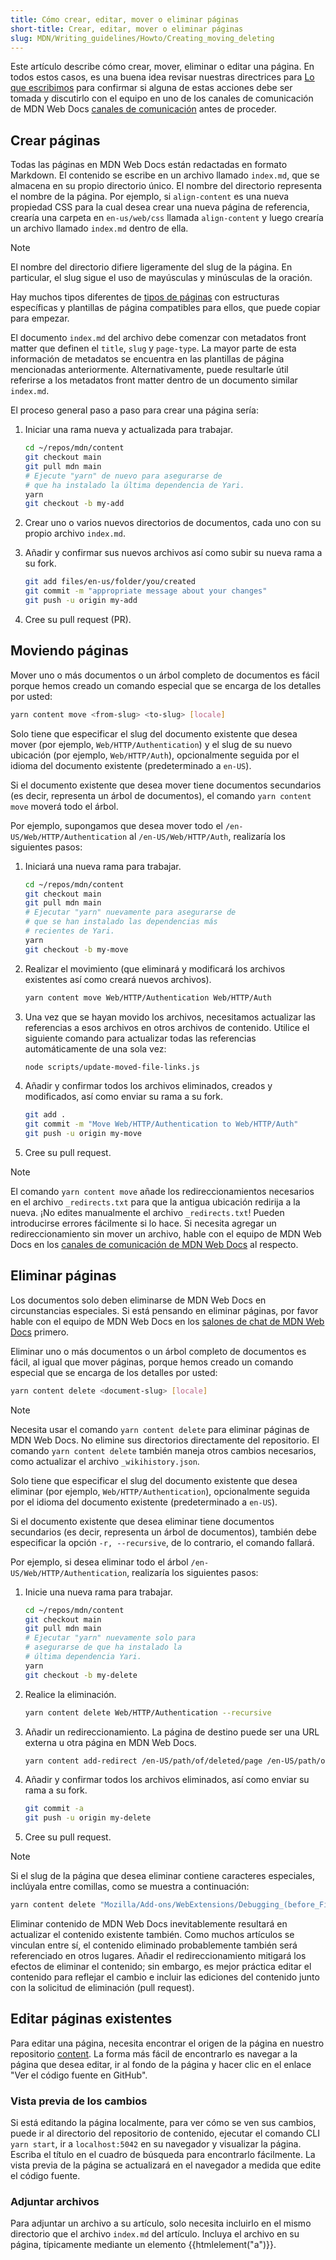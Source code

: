 ```yaml
---
title: Cómo crear, editar, mover o eliminar páginas
short-title: Crear, editar, mover o eliminar páginas
slug: MDN/Writing_guidelines/Howto/Creating_moving_deleting
---
```


Este artículo describe cómo crear, mover, eliminar o editar una página.
En todos estos casos, es una buena idea revisar nuestras directrices para [Lo que escribimos](/es/docs/MDN/Writing_guidelines/What_we_write) para confirmar si alguna de estas acciones debe ser tomada y discutirlo con el equipo en uno de los canales de comunicación de MDN Web Docs [canales de comunicación](/es/docs/MDN/Community/Communication_channels) antes de proceder.

## Crear páginas

Todas las páginas en MDN Web Docs están redactadas en formato Markdown. El contenido se escribe en un archivo llamado `index.md`, que se almacena en su propio directorio único. El nombre del directorio representa el nombre de la página. Por ejemplo, si `align-content` es una nueva propiedad CSS para la cual desea crear una nueva página de referencia, crearía una carpeta en `en-us/web/css` llamada `align-content` y luego crearía un archivo llamado `index.md` dentro de ella.

> [!NOTE]
> El nombre del directorio difiere ligeramente del slug de la página. En particular, el slug sigue el uso de mayúsculas y minúsculas de la oración.

Hay muchos tipos diferentes de [tipos de páginas](/es/docs/MDN/Writing_guidelines/Page_structures/Page_types) con estructuras específicas y plantillas de página compatibles para ellos, que puede copiar para empezar.

El documento `index.md` del archivo debe comenzar con metadatos front matter que definen el `title`, `slug` y `page-type`. La mayor parte de esta información de metadatos se encuentra en las plantillas de página mencionadas anteriormente. Alternativamente, puede resultarle útil referirse a los metadatos front matter dentro de un documento similar `index.md`.

El proceso general paso a paso para crear una página sería:

1. Iniciar una rama nueva y actualizada para trabajar.

   ```bash
   cd ~/repos/mdn/content
   git checkout main
   git pull mdn main
   # Ejecute "yarn" de nuevo para asegurarse de
   # que ha instalado la última dependencia de Yari.
   yarn
   git checkout -b my-add
   ```

2. Crear uno o varios nuevos directorios de documentos, cada uno con su propio archivo `index.md`.

3. Añadir y confirmar sus nuevos archivos así como subir su nueva rama a su fork.

   ```bash
   git add files/en-us/folder/you/created
   git commit -m "appropriate message about your changes"
   git push -u origin my-add
   ```

4. Cree su pull request (PR).

## Moviendo páginas

Mover uno o más documentos o un árbol completo de documentos es fácil
porque hemos creado un comando especial que se encarga de los detalles por usted:

```bash
yarn content move <from-slug> <to-slug> [locale]
```

Solo tiene que especificar el slug del documento existente que desea mover (por ejemplo, `Web/HTTP/Authentication`) y el slug de su nuevo ubicación (por ejemplo, `Web/HTTP/Auth`), opcionalmente seguida por el idioma del documento existente (predeterminado a `en-US`).

Si el documento existente que desea mover tiene documentos secundarios (es decir, representa un árbol de documentos), el comando `yarn content move` moverá todo el árbol.

Por ejemplo, supongamos que desea mover todo el `/en-US/Web/HTTP/Authentication` al `/en-US/Web/HTTP/Auth`, realizaría los siguientes pasos:

1. Iniciará una nueva rama para trabajar.

   ```bash
   cd ~/repos/mdn/content
   git checkout main
   git pull mdn main
   # Ejecutar "yarn" nuevamente para asegurarse de
   # que se han instalado las dependencias más
   # recientes de Yari.
   yarn
   git checkout -b my-move
   ```

2. Realizar el movimiento (que eliminará y modificará los archivos existentes así como creará nuevos archivos).

   ```bash
   yarn content move Web/HTTP/Authentication Web/HTTP/Auth
   ```

3. Una vez que se hayan movido los archivos, necesitamos actualizar las referencias a esos archivos en otros archivos de contenido. Utilice el siguiente comando para actualizar todas las referencias automáticamente de una sola vez:

   ```bash
   node scripts/update-moved-file-links.js
   ```

4. Añadir y confirmar todos los archivos eliminados, creados y modificados, así como enviar su rama a su fork.

   ```bash
   git add .
   git commit -m "Move Web/HTTP/Authentication to Web/HTTP/Auth"
   git push -u origin my-move
   ```

5. Cree su pull request.

> [!NOTE]
> El comando `yarn content move` añade los redireccionamientos necesarios en el archivo `_redirects.txt` para que la antigua ubicación redirija a la nueva. ¡No edites manualmente el archivo `_redirects.txt`! Pueden introducirse errores fácilmente si lo hace. Si necesita agregar un redireccionamiento sin mover un archivo, hable con el equipo de MDN Web Docs en los [canales de comunicación de MDN Web Docs](/es/docs/MDN/Community/Communication_channels) al respecto.

## Eliminar páginas

Los documentos solo deben eliminarse de MDN Web Docs en circunstancias especiales. Si está pensando en eliminar páginas, por favor hable con el equipo de MDN Web Docs en los [salones de chat de MDN Web Docs](/es/docs/MDN/Community/Communication_channels#chat_rooms) primero.

Eliminar uno o más documentos o un árbol completo de documentos es fácil, al igual que mover páginas, porque hemos creado un comando especial que se encarga de los detalles por usted:

```bash
yarn content delete <document-slug> [locale]
```

> [!NOTE]
> Necesita usar el comando `yarn content delete` para eliminar páginas de MDN Web Docs. No elimine sus directorios directamente del repositorio. El comando `yarn content delete` también maneja otros cambios necesarios, como actualizar el archivo `_wikihistory.json`.

Solo tiene que especificar el slug del documento existente que desea eliminar (por ejemplo, `Web/HTTP/Authentication`), opcionalmente seguida por el idioma del documento existente (predeterminado a `en-US`).

Si el documento existente que desea eliminar tiene documentos secundarios (es decir, representa un árbol de documentos), también debe especificar la opción `-r, --recursive`, de lo contrario, el comando fallará.

Por ejemplo, si desea eliminar todo el árbol `/en-US/Web/HTTP/Authentication`, realizaría los siguientes pasos:

1. Inicie una nueva rama para trabajar.

   ```bash
   cd ~/repos/mdn/content
   git checkout main
   git pull mdn main
   # Ejecutar "yarn" nuevamente solo para
   # asegurarse de que ha instalado la
   # última dependencia Yari.
   yarn
   git checkout -b my-delete
   ```

2. Realice la eliminación.

   ```bash
   yarn content delete Web/HTTP/Authentication --recursive
   ```

3. Añadir un redireccionamiento. La página de destino puede ser una URL externa u otra página en MDN Web Docs.

   ```bash
   yarn content add-redirect /en-US/path/of/deleted/page /en-US/path/of/target/page
   ```

4. Añadir y confirmar todos los archivos eliminados, así como enviar su rama a su fork.

   ```bash
   git commit -a
   git push -u origin my-delete
   ```

5. Cree su pull request.

> [!NOTE]
> Si el slug de la página que desea eliminar contiene caracteres especiales, inclúyala entre comillas, como se muestra a continuación:
>
> ```bash
> yarn content delete "Mozilla/Add-ons/WebExtensions/Debugging_(before_Firefox_50)"
> ```

Eliminar contenido de MDN Web Docs inevitablemente resultará en actualizar el contenido existente también. Como muchos artículos se vinculan entre sí, el contenido eliminado probablemente también será referenciado en otros lugares. Añadir el redireccionamiento mitigará los efectos de eliminar el contenido; sin embargo, es mejor práctica editar el contenido para reflejar el cambio e incluir las ediciones del contenido junto con la solicitud de eliminación (pull request).

## Editar páginas existentes

Para editar una página, necesita encontrar el origen de la página en nuestro repositorio [content](https://github.com/mdn/content). La forma más fácil de encontrarlo es navegar a la página que desea editar, ir al fondo de la página y hacer clic en el enlace "Ver el código fuente en GitHub".

### Vista previa de los cambios

Si está editando la página localmente, para ver cómo se ven sus cambios, puede ir al directorio del repositorio de contenido, ejecutar el comando CLI `yarn start`, ir a `localhost:5042` en su navegador y visualizar la página. Escriba el título en el cuadro de búsqueda para encontrarlo fácilmente. La vista previa de la página se actualizará en el navegador a medida que edite el código fuente.

### Adjuntar archivos

Para adjuntar un archivo a su artículo, solo necesita incluirlo en el mismo directorio que el archivo `index.md` del artículo. Incluya el archivo en su página, típicamente mediante un elemento {{htmlelement("a")}}.
